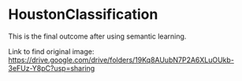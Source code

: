 # HoustonClassification
This is the final outcome after using semantic learning.

Link to find original image: https://drive.google.com/drive/folders/19Kq8AUubN7P2A6XLuOUkb-3eFUz-Y8pC?usp=sharing
